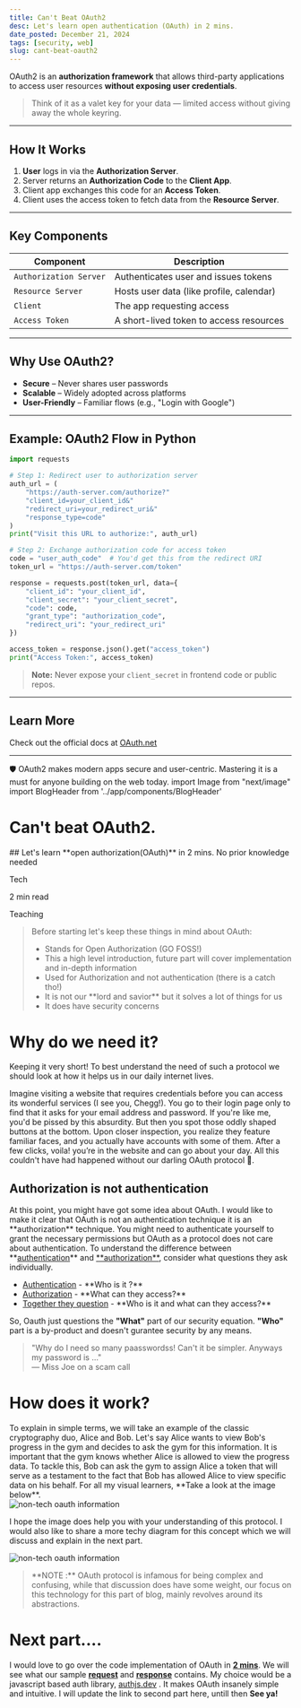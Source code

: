 ```yaml
---
title: Can't Beat OAuth2
desc: Let's learn open authentication (OAuth) in 2 mins.
date_posted: December 21, 2024
tags: [security, web]
slug: cant-beat-oauth2
---
```


OAuth2 is an **authorization framework** that allows third-party applications to access user resources **without exposing user credentials**.

>  Think of it as a valet key for your data — limited access without giving away the whole keyring.

---

##  How It Works

1. **User** logs in via the **Authorization Server**.
2. Server returns an **Authorization Code** to the **Client App**.
3. Client app exchanges this code for an **Access Token**.
4. Client uses the access token to fetch data from the **Resource Server**.

---

##  Key Components

| Component           | Description                                 |
|---------------------|---------------------------------------------|
| `Authorization Server` | Authenticates user and issues tokens       |
| `Resource Server`       | Hosts user data (like profile, calendar) |
| `Client`                | The app requesting access                 |
| `Access Token`          | A short-lived token to access resources  |

---

##  Why Use OAuth2?

-  **Secure** – Never shares user passwords
-  **Scalable** – Widely adopted across platforms
-  **User-Friendly** – Familiar flows (e.g., "Login with Google")

---

##  Example: OAuth2 Flow in Python

```python
import requests

# Step 1: Redirect user to authorization server
auth_url = (
    "https://auth-server.com/authorize?"
    "client_id=your_client_id&"
    "redirect_uri=your_redirect_uri&"
    "response_type=code"
)
print("Visit this URL to authorize:", auth_url)

# Step 2: Exchange authorization code for access token
code = "user_auth_code"  # You'd get this from the redirect URI
token_url = "https://auth-server.com/token"

response = requests.post(token_url, data={
    "client_id": "your_client_id",
    "client_secret": "your_client_secret",
    "code": code,
    "grant_type": "authorization_code",
    "redirect_uri": "your_redirect_uri"
})

access_token = response.json().get("access_token")
print("Access Token:", access_token)
```

>  **Note:** Never expose your `client_secret` in frontend code or public repos.

---

##  Learn More

Check out the official docs at [OAuth.net](https://oauth.net/2/)

---

🛡️ OAuth2 makes modern apps secure and user-centric. Mastering it is a must for anyone building on the web today.
import Image from "next/image"
import BlogHeader from '../app/components/BlogHeader'

<BlogHeader date='2024-12-21'>
  <h1 className="m-0 p-0">Can't beat OAuth2.</h1>
  ## Let's learn **open authorization(OAuth)** in 2 mins. No prior knowledge needed
  <p className="tag">Tech</p>
  <p className="tag">2 min read</p>
  <p className="tag">Teaching</p>
</BlogHeader>

<blockquote className="border-l-4 border-info pl-4 italic my-6 mt-10 mb-0">
  Before starting let's keep these things in mind about OAuth:
  <ul className="list-disc">
    <li>Stands for Open Authorization (GO FOSS!)</li>
    <li>This a high level introduction, future part will cover implementation and in-depth information</li>
    <li>Used for Authorization and not authentication (there is a catch tho!)</li>
    <li>It is not our **lord and savior** but it solves a lot of things for us</li>
    <li>It does have security concerns</li>
  </ul>
</blockquote>

<div className="mt-10 mb-4">
<h1 className="m-0 p-0">Why do we need it?</h1>
</div>

Keeping it very short! To best understand the need of such a protocol we should look at how it helps us in our daily internet lives.

Imagine visiting a website that requires credentials before you can access its wonderful services (I see you, Chegg!). You go to their login page only to find that it asks for your email address and password. If you're like me, you'd be pissed by this absurdity. But then you spot those oddly shaped buttons at the bottom. Upon closer inspection, you realize they feature familiar faces, and you actually have accounts with some of them. After a few clicks, voila! you’re in the website and can go about your day.
All this couldn't have had happened without our darling OAuth protocol 🥂.

<div className="mt-6 mb-2">
<h2 className="m-0 p-0">Authorization is not authentication</h2>
</div>
At this point, you might have got some idea about OAuth. I would like to make it clear that OAuth is not an authentication technique it is an <span className="underline">**authorization**</span> technique. You might need to authenticate yourself to grant the necessary permissions but OAuth as a protocol does not care about authentication.
To understand the difference between **<ins>authentication</ins>** and <ins>**authorization**</ins>, consider what questions they ask individually.

<ul className="list-disc">
  <li> <ins>Authentication</ins> - **Who is it ?**</li>
  <li> <ins>Authorization</ins> - **What can they access?**</li>
  <li> <ins>Together they question</ins> - **Who is it and what can they access?**</li>
</ul>

So, Oauth just questions the **"What"** part of our security equation. **"Who"** part is a by-product and doesn't gurantee security by any means.
<blockquote className="border-l-4 border-quote pl-4 italic my-6 mt-4 mb-0">
  "Why do I need so many paasswordss! Can't it be simpler. Anyways my password is ..."
  <footer className="text-sm mt-2">— Miss Joe on a scam call</footer>
</blockquote>

<div className="mt-10 mb-4">
<h1 className="m-0 p-0">How does it work?</h1>
</div>
To explain in simple terms, we will take an example of the classic cryptography duo, Alice and Bob. Let's say Alice wants to view Bob's progress in the gym and decides to ask the gym for this information. It is important that the gym knows whether Alice is allowed to view the progress data. To tackle this, Bob can ask the gym to assign Alice a token that will serve as a testament to the fact that Bob has allowed Alice to view specific data on his behalf.
For all my visual learners, **Take a look at the image below**.

<div className="relative w-full lg:max-w-[50rem] mx-auto mt-[10px] mb-[10px]
 sm:max-w-[30rem] md:max-w-[50rem] p-4 border-[1.5px] border-imgborder rounded-[3px]"
 >
    <Image
      src="/nontech-oauth.png"
      alt="non-tech oauth information"
      width={300}
      height={333}
      className="rounded object-cover w-full"
      priority
    />
</div>

I hope the image does help you with your understanding of this protocol. I would also like to share a more techy diagram for this concept which we will discuss and explain in the next part.

<div className="relative w-full lg:max-w-[50rem] mx-auto mt-[10px] mb-[10px]
 sm:max-w-[30rem] md:max-w-[50rem] p-4 border-[1.5px] border-imgborder rounded-[3px]"
 >
    <Image
      src="/techintro-oauth.png"
      alt="non-tech oauth information"
      width={300}
      height={333}
      className="rounded object-cover w-full"
      priority
    />
</div>

<blockquote className="border-l-4 border-info pl-4 italic my-6 mt-2 mb-0">
  **NOTE :** OAuth protocol is infamous for being complex and confusing, while that discussion does have some weight, our focus on this technology for this part of blog, mainly revolves around its abstractions. 
</blockquote>

<div className="mt-10 mb-2">
<h1 className="m-0 p-0">Next part....</h1>
</div>

I would love to go over the code implementation of OAuth in <ins>**2 mins**</ins>. We will see what our sample **<ins>request</ins>** and **<ins>response</ins>** contains. My choice would be a javascript based auth library, <a className="underline text-hyperlink" href="https://www.authjs.dev">authjs.dev</a> . It makes OAuth insanely simple and intuitive.
I will update the link to second part here, untill then **See ya!**